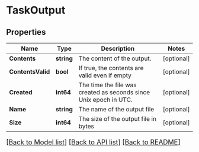 # TaskOutput

## Properties

Name | Type | Description | Notes
------------ | ------------- | ------------- | -------------
**Contents** | **string** | The content of the output. | [optional] 
**ContentsValid** | **bool** | If true, the contents are valid even if empty | [optional] 
**Created** | **int64** | The time the file was created as seconds since Unix epoch in UTC. | [optional] 
**Name** | **string** | The name of the output file | [optional] 
**Size** | **int64** | The size of the output file in bytes | [optional] 

[[Back to Model list]](../README.md#documentation-for-models) [[Back to API list]](../README.md#documentation-for-api-endpoints) [[Back to README]](../README.md)

<style>
     p, ul, ol, li { font-size: 18px !important;}
</style>


